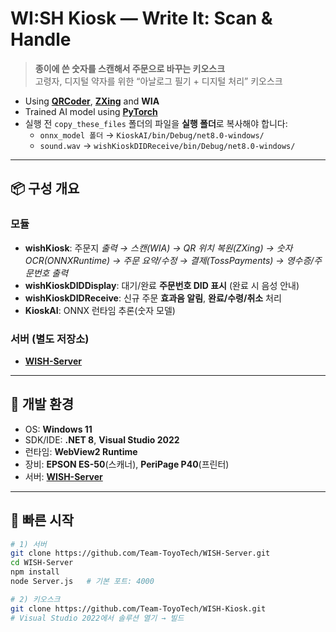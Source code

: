 # WI:SH Kiosk — Write It: Scan & Handle

> **종이에 쓴 숫자를 스캔해서 주문으로 바꾸는 키오스크**  
> 고령자, 디지털 약자를 위한 “아날로그 필기 + 디지털 처리” 키오스크

- Using **[QRCoder](https://github.com/codebude/QRCoder)**, **[ZXing](https://github.com/zxing/zxing)** and **WIA**
- Trained AI model using **[PyTorch](https://github.com/pytorch/pytorch)**
- 실행 전 `copy_these_files` 폴더의 파일을 **실행 폴더**로 복사해야 합니다:
  - `onnx_model 폴더` → `KioskAI/bin/Debug/net8.0-windows/`
  - `sound.wav`   → `wishKioskDIDReceive/bin/Debug/net8.0-windows/`

---

## 📦 구성 개요

### 모듈
- **wishKiosk**: 주문지 *출력 → 스캔(WIA) → QR 위치 복원(ZXing) → 숫자 OCR(ONNXRuntime) → 주문 요약/수정 → 결제(TossPayments) → 영수증/주문번호 출력*
- **wishKioskDIDDisplay**: 대기/완료 **주문번호 DID 표시** (완료 시 음성 안내)
- **wishKioskDIDReceive**: 신규 주문 **효과음 알림**, **완료/수령/취소** 처리
- **KioskAI**: ONNX 런타임 추론(숫자 모델)

### 서버 (별도 저장소)
- **[WISH-Server](https://github.com/Team-ToyoTech/WISH-Server)** 

---

## 🧰 개발 환경

- OS: **Windows 11**
- SDK/IDE: **.NET 8**, **Visual Studio 2022**
- 런타임: **WebView2 Runtime**
- 장비: **EPSON ES-50**(스캐너), **PeriPage P40**(프린터)
- 서버: **[WISH-Server](https://github.com/Team-ToyoTech/WISH-Server)**

---

## 🚀 빠른 시작

```bash
# 1) 서버
git clone https://github.com/Team-ToyoTech/WISH-Server.git
cd WISH-Server
npm install
node Server.js   # 기본 포트: 4000

# 2) 키오스크
git clone https://github.com/Team-ToyoTech/WISH-Kiosk.git
# Visual Studio 2022에서 솔루션 열기 → 빌드
